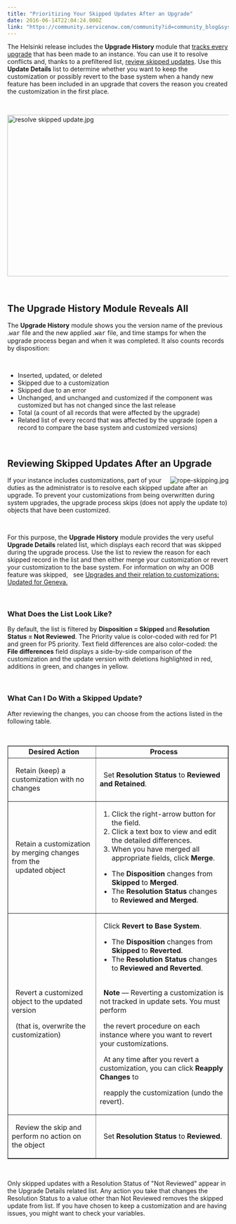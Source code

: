 ```yaml
---
title: "Prioritizing Your Skipped Updates After an Upgrade"
date: 2016-06-14T22:04:24.000Z
link: "https://community.servicenow.com/community?id=community_blog&sys_id=dabc2e25dbd0dbc01dcaf3231f961988"
---
```

<p>The Helsinki release includes the <strong>Upgrade History</strong> module that <a title="" href="community?id&#61;community_blog&amp;sys_id&#61;ca7d2269dbd0dbc01dcaf3231f9619a8" rel="nofollow">tracks every upgrade</a> that has been made to an instance. You can use it to resolve conflicts and, thanks to a prefiltered list, <a title="ocs.servicenow.com/bundle/helsinki-release-notes/page/customer-support/task/t_ResolveASkippedUpdate.html" href="https://docs.servicenow.com/bundle/helsinki-release-notes/page/customer-support/task/t_ResolveASkippedUpdate.html" rel="nofollow">review skipped updates</a>. Use this <strong>Update Details</strong> list to determine whether you want to keep the customization or possibly revert to the base system when a handy new feature has been included in an upgrade that covers the reason you created the customization in the first place.</p>
<p> </p>
<p><img class="image-2 jive-image" style="width: 620px; height: 368px; display: block; margin-left: auto; margin-right: auto;" src="41cbec42dbd45f048c8ef4621f961942.iix" alt="resolve skipped update.jpg" /></p>
<p> </p>
<h2>The Upgrade History Module Reveals All</h2>
<p>The <strong>Upgrade History</strong> module shows you the version name of the previous .<span style="font-family: courier new,courier;">war</span> file and the new applied .<span style="font-family: courier new,courier;">war</span> file, and time stamps for when the upgrade process began and when it was completed. It also counts records by disposition:</p>
<p> </p>
<ul><li>Inserted, updated, or deleted</li><li>Skipped due to a customization</li><li>Skipped due to an error</li><li>Unchanged, and unchanged and customized if the component was customized but has not changed since the last release</li><li>Total (a count of all records that were affected by the upgrade)</li><li>Related list of every record that was affected by the upgrade (open a record to compare the base system and customized versions)</li></ul>
<p> </p>
<h2>Reviewing Skipped Updates After an Upgrade</h2>
<p><img class="image-1 jive-image" style="float: right;" src="bf9b410edb5413043eb27a9e0f9619ce.iix" alt="rope-skipping.jpg" align="right" /></p>
<p>If your instance includes customizations, part of your duties as the administrator is to resolve each skipped update after an upgrade. To prevent your customizations from being overwritten during system upgrades, the upgrade process skips (does not apply the update to) objects that have been customized.</p>
<p> </p>
<p>For this purpose, the <strong>Upgrade History</strong> module provides the very useful <strong>Upgrade Details</strong> related list, which displays each record that was skipped during the upgrade process. Use the list to review the reason for each skipped record in the list and then either merge your customization or revert your customization to the base system. For information on why an OOB feature was skipped,   see <a class="jive_macro jive_macro_blogpost" title="Upgrades and their relation to customizations: Updated for Geneva." href="community?id&#61;community_blog&amp;sys_id&#61;1dace225dbd0dbc01dcaf3231f96194a" rel="nofollow">Upgrades and their relation to customizations: Updated for Geneva.</a></p>
<p> </p>
<h3>What Does the List Look Like?</h3>
<p class="note">By default, the list is filtered by <strong>Disposition &#61; Skipped </strong>and<strong> Resolution Status &#61; Not Reviewed</strong>. The <span class="uicontrol">Priority</span> value is color-coded with red for P1 and green for P5 priority. Text field differences are also color-coded: the <strong><span class="uicontrol">File differences</span></strong> field displays a side-by-side comparison of the customization and the update version with deletions highlighted in red, additions in green, and changes in yellow.</p>
<p class="note"> </p>
<h3>What Can I Do With a Skipped Update?</h3>
<p>After reviewing the changes, you can choose from the actions listed in the following table.</p>
<p> </p>
<table border="1"><tbody><tr><td style="width: 40%; text-align: center;"><strong>   Desired Action</strong></td><td style="text-align: center;"><strong>   Process</strong></td></tr><tr><td>
<p>  Retain (keep) a customization with no changes</p>
</td><td>
<p>  Set <strong><span class="uicontrol">Resolution Status</span></strong> to <strong>Reviewed and Retained</strong>.</p>
</td></tr><tr><td>  Retain a customization by merging changes from the <br />   updated object</td><td>
<ol><li>Click the right-arrow button for the field.</li><li>Click a text box to view and edit the detailed differences.</li><li>When you have merged all appropriate fields, click <strong><span class="uicontrol">Merge</span></strong>.</li></ol>
<ul><li>The <strong><span class="uicontrol">Disposition</span></strong> changes from <strong>Skipped</strong> to <strong>Merged</strong>.</li><li>The <strong><span class="uicontrol">Resolution Status</span></strong> changes to <strong>Reviewed and Merged</strong>.</li></ul>
</td></tr><tr><td>
<p>  Revert a customized object to the updated version</p>
<p>  (that is, overwrite the customization)</p>
</td><td>
<p>  Click <strong><span class="uicontrol">Revert to Base System</span></strong>.</p>
<ul><li>The <strong><span class="uicontrol">Disposition</span></strong> changes from <strong>Skipped</strong> to <strong>Reverted</strong>.</li><li>The <strong><span class="uicontrol">Resolution Status</span></strong> changes to <strong>Reviewed and Reverted</strong>.<br /><br /></li></ul>
<p><strong>   Note</strong> — Reverting a customization is not tracked in update sets. You must perform</p>
<p>  the revert procedure on each instance where you want to revert your customizations.</p>
<p>  At any time after you revert a customization, you can click <strong>Reapply Changes</strong> to</p>
<p>  reapply the customization (undo the revert).</p>
</td></tr><tr><td>
<p>  Review the skip and perform no action on the object</p>
</td><td>  Set <strong><span class="uicontrol">Resolution Status</span></strong> to <strong>Reviewed</strong>.</td></tr></tbody></table>
<p> </p>
<p>Only skipped updates with a Resolution Status of &#34;Not Reviewed&#34; appear in the Upgrade Details related list. Any action you take that changes the Resolution Status to a value other than Not Reviewed removes the skipped update from list. If you have chosen to keep a customization and are having issues, you might want to check your variables.</p>